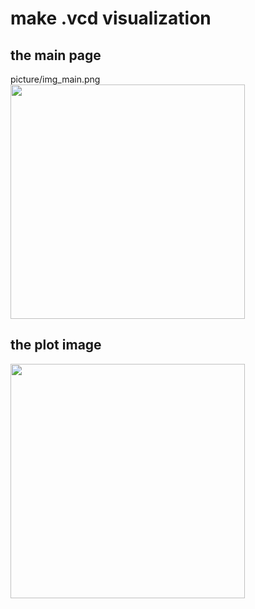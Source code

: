# make .vcd visualization

## the main page
picture/img_main.png
<img src="https://github.com/majaja068/Visualization_.vcd.picture/img_main.png" width="375" />


## the plot image
<img src="https://github.com/majaja068/Visualization_.vcd/picture/img_plot.png" width="375" />


